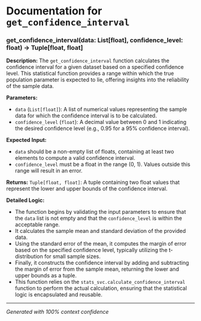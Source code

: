 # Documentation for `get_confidence_interval`

### get_confidence_interval(data: List[float], confidence_level: float) -> Tuple[float, float]

**Description:**
The `get_confidence_interval` function calculates the confidence interval for a given dataset based on a specified confidence level. This statistical function provides a range within which the true population parameter is expected to lie, offering insights into the reliability of the sample data.

**Parameters:**
- `data` (`List[float]`): A list of numerical values representing the sample data for which the confidence interval is to be calculated.
- `confidence_level` (`float`): A decimal value between 0 and 1 indicating the desired confidence level (e.g., 0.95 for a 95% confidence interval).

**Expected Input:**
- `data` should be a non-empty list of floats, containing at least two elements to compute a valid confidence interval.
- `confidence_level` must be a float in the range (0, 1). Values outside this range will result in an error.

**Returns:**
`Tuple[float, float]`: A tuple containing two float values that represent the lower and upper bounds of the confidence interval.

**Detailed Logic:**
- The function begins by validating the input parameters to ensure that the `data` list is not empty and that the `confidence_level` is within the acceptable range.
- It calculates the sample mean and standard deviation of the provided data.
- Using the standard error of the mean, it computes the margin of error based on the specified confidence level, typically utilizing the t-distribution for small sample sizes.
- Finally, it constructs the confidence interval by adding and subtracting the margin of error from the sample mean, returning the lower and upper bounds as a tuple.
- This function relies on the `stats_svc.calculate_confidence_interval` function to perform the actual calculation, ensuring that the statistical logic is encapsulated and reusable.

---
*Generated with 100% context confidence*
